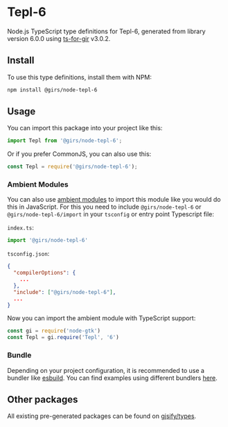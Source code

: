 
# Tepl-6

Node.js TypeScript type definitions for Tepl-6, generated from library version 6.0.0 using [ts-for-gir](https://github.com/gjsify/ts-for-gir) v3.0.2.


## Install

To use this type definitions, install them with NPM:
```bash
npm install @girs/node-tepl-6
```

## Usage

You can import this package into your project like this:
```ts
import Tepl from '@girs/node-tepl-6';
```

Or if you prefer CommonJS, you can also use this:
```ts
const Tepl = require('@girs/node-tepl-6');
```

### Ambient Modules

You can also use [ambient modules](https://github.com/gjsify/ts-for-gir/tree/main/packages/cli#ambient-modules) to import this module like you would do this in JavaScript.
For this you need to include `@girs/node-tepl-6` or `@girs/node-tepl-6/import` in your `tsconfig` or entry point Typescript file:

`index.ts`:
```ts
import '@girs/node-tepl-6'
```

`tsconfig.json`:
```json
{
  "compilerOptions": {
    ...
  },
  "include": ["@girs/node-tepl-6"],
  ...
}
```

Now you can import the ambient module with TypeScript support: 

```ts
const gi = require('node-gtk')
const Tepl = gi.require('Tepl', '6')
```


### Bundle

Depending on your project configuration, it is recommended to use a bundler like [esbuild](https://esbuild.github.io/). You can find examples using different bundlers [here](https://github.com/gjsify/ts-for-gir/tree/main/examples).

## Other packages

All existing pre-generated packages can be found on [gjsify/types](https://github.com/gjsify/types).

